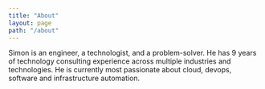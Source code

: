 ```yaml
---
title: "About"
layout: page
path: "/about"
---
```


Simon is an engineer, a technologist, and a problem-solver. He has 9 years of technology consulting experience across multiple industries and technologies. He is currently most passionate about cloud, devops, software and infrastructure automation.